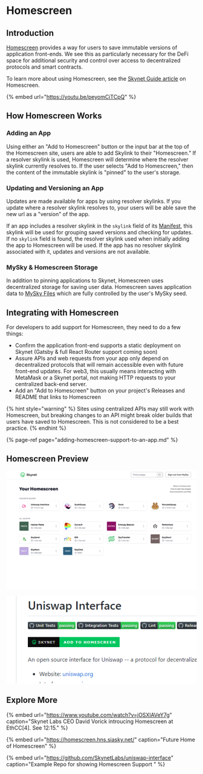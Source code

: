 # Homescreen

## Introduction

[Homescreen](https://homescreen.hns.siasky.net/) provides a way for users to save immutable versions of application front-ends. We see this as particularly necessary for the DeFi space for additional security and control over access to decentralized protocols and smart contracts.

To learn more about using Homescreen, see the [Skynet Guide article](https://support.siasky.net/key-concepts/homescreen) on Homescreen.

{% embed url="https://youtu.be/peyomCiTCpQ" %}

## How Homescreen Works

### Adding an App

Using either an "Add to Homescreen" button or the input bar at the top of the Homescreen site, users are able to add Skylink to their "Homescreen." If a resolver skylink is used, Homescreen will determine where the resolver skylink currently resolves to. If the user selects "Add to Homescreen," then the content of the immutable skylink is "pinned" to the user's storage.

### Updating and Versioning an App

Updates are made available for apps by using resolver skylinks. If you update where a resolver skylink resolves to, your users will be able save the new url as a "version" of the app.

If an app includes a resolver skylink in the `skylink` field of its [Manifest](adding-homescreen-support-to-an-app.md#3-configure-your-manifest-file), this skylink will be used for grouping saved versions and checking for updates. If no `skylink` field is found, the resolver skylink used when initially adding the app to Homescreen will be used. If the app has no resolver skylink associated with it, updates and versions are not available.

### MySky & Homescreen Storage

In addition to pinning applications to Skynet, Homescreen uses decentralized storage for saving user data. Homescreen saves application data to [MySky Files](../../skynet-topics/mysky-and-dacs/mysky-files.md) which are fully controlled by the user's MySky seed.

## Integrating with Homescreen

For developers to add support for Homescreen, they need to do a few things:

* Confirm the application front-end supports a static deployment on Skynet \(Gatsby & full React Router support coming soon\)
* Assure APIs and web requests from your app only depend on decentralized protocols that will remain accessible even with future front-end updates. For web3, this usually means interacting with MetaMask or a Skynet portal, not making HTTP requests to your centralized back-end server. 
* Add an "Add to Homescreen" button on your project's Releases and README that links to Homescreen

{% hint style="warning" %}
Sites using centralized APIs may still work with Homescreen, but breaking changes to an API might break older builds that users have saved to Homescreen. This is not considered to be a best practice.
{% endhint %}

{% page-ref page="adding-homescreen-support-to-an-app.md" %}

## Homescreen Preview

![Example Homescreen Mockup](../../.gitbook/assets/with-uniswap.png)

![Example &quot;Add to Homescreen&quot; button](../../.gitbook/assets/image%20%287%29.png)



## Explore More

{% embed url="https://www.youtube.com/watch?v=jOSXlAVeY7g" caption="Skynet Labs CEO David Vorick introucing Homescreen at EthCC\[4\]. See 12:15." %}

{% embed url="https://homescreen.hns.siasky.net/" caption="Future Home of Homescreen" %}

{% embed url="https://github.com/SkynetLabs/uniswap-interface" caption="Example Repo for showing Homescreen Support  " %}

